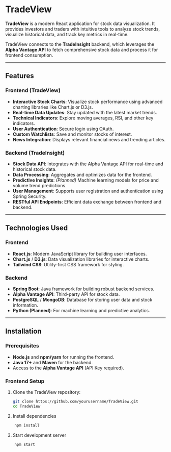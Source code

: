# TradeView

**TradeView** is a modern React application for stock data visualization. It provides investors and traders with intuitive tools to analyze stock trends, visualize historical data, and track key metrics in real-time.

TradeView connects to the **TradeInsight** backend, which leverages the **Alpha Vantage API** to fetch comprehensive stock data and process it for frontend consumption.

---

## Features

### Frontend (TradeView)
- **Interactive Stock Charts**: Visualize stock performance using advanced charting libraries like Chart.js or D3.js.
- **Real-time Data Updates**: Stay updated with the latest market trends.
- **Technical Indicators**: Explore moving averages, RSI, and other key indicators.
- **User Authentication**: Secure login using OAuth.
- **Custom Watchlists**: Save and monitor stocks of interest.
- **News Integration**: Displays relevant financial news and trending articles.

### Backend (TradeInsight)
- **Stock Data API**: Integrates with the Alpha Vantage API for real-time and historical stock data.
- **Data Processing**: Aggregates and optimizes data for the frontend.
- **Predictive Insights**: *(Planned)* Machine learning models for price and volume trend predictions.
- **User Management**: Supports user registration and authentication using Spring Security.
- **RESTful API Endpoints**: Efficient data exchange between frontend and backend.

---

## Technologies Used

### Frontend
- **React.js**: Modern JavaScript library for building user interfaces.
- **Chart.js** / **D3.js**: Data visualization libraries for interactive charts.
- **Tailwind CSS**: Utility-first CSS framework for styling.

### Backend
- **Spring Boot**: Java framework for building robust backend services.
- **Alpha Vantage API**: Third-party API for stock data.
- **PostgreSQL** / **MongoDB**: Database for storing user data and stock information.
- **Python (Planned)**: For machine learning and predictive analytics.

---

## Installation

### Prerequisites
- **Node.js** and **npm/yarn** for running the frontend.
- **Java 17+** and **Maven** for the backend.
- Access to the **Alpha Vantage API** (API Key required).

### Frontend Setup
1. Clone the TradeView repository:
   ```bash
   git clone https://github.com/yourusername/TradeView.git
   cd TradeView
   
2. Install dependencies
```bash
    npm install
```

3. Start development server
```bash
    npm start
```


